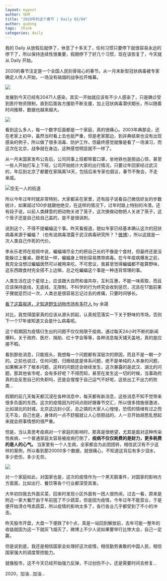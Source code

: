 ```yaml
---
layout: mypost
author: 咕咚
title: "2020年的这个春节 | Daily 02/04"
author: gudong
tags:  think
categories: daily
---
```


我的 Daily 从放假后就停了，休息了十多天了，任何习惯只要停下就很容易永远的停下了，所以保持连续性很重要，假期停下了好几个习惯，现在该恢复了，今天就从 Daily 开始。

2020的春节注定是一个全国人民刻骨铭心的春节。从一月末新型冠状病毒被专家确定人传人开始，一场没有硝烟的战争拉开帷幕。

![](https://cdn.jsdelivr.net/gh/maoruibin/assets/pic/2020/a64d-intiarp8028649.jpg)

发展到今天已经有20471人感染，其实一开始就应该有不少人感染了，只是确诊受到医疗物资限制，直到后面各方援助不断支援，加上冠状病毒潜伏期长，所以随着时间推移，数据也越来越大。


![](https://cdn.jsdelivr.net/gh/maoruibin/assets/pic/2020/1d329b1-6f3bacda-97-1700ec92848.jpg)

看到这么多人，每一个数字后面都是一个家庭，真的很痛心。2003年典那会，还在老家上初中，虽然当时看上去也挺严重，但是老家那边，到非典结束也没有出现感染的例子，所以做了很多消毒、防护工作，但最终感觉就像是看了一场演习，而这次在北京，战争就在身边，这种感觉明显就不一样了。

从一月末国家发布公告后，公司同事上班都带着口罩，坐地铁也是胆战心惊，甚至一些人开始打车上下班，公司开始统计大家的出行情况，只要过年回家经过武汉的，年后到北京了都要在家隔离14天，包括后来专家也倡议，春节不聚会，不走亲戚。

![空无一人的街道](https://cdn.jsdelivr.net/gh/maoruibin/assets/pic/2020/IMG_20200123_165243.jpg)

所以今年过年时就非常特别，大家都呆在家里，还有段子说看自己微信好友的步数统计，如果超过100步就跟他绝交，在这样的情况下，过年时路上特别的冷清。还有段子说，以前人类肆意的把动物关进了笼子，这次换做动物把人关进了笼子，这个笼子还是自己给自己盖的，是不是很讽刺。

说到这个，不得不提蝙蝠这个事。昨天看报道，貌似专家已经基本确认这次的冠状病毒来源于蝙蝠？（也有说病毒泄露于武汉病毒研究所？？[微博](https://m.weibo.cn/2369080114/4468257190664020)），所以这就是一次人类自己作死的代价。

李永乐老师在视频中说，蝙蝠竭尽全力的把自己长的不像是个食材，但最终还是没能躲过上餐桌。跟老鼠一样，蝙蝠身上特别容易携带病毒。在今年疫病爆发之前，我完全没想过蝙蝠居然可以被用来吃，不可思议，我甚至觉得蝙蝠都不能算野味，这东西跟食材完全搭不上边嘛，总之吃蝙蝠这个事是一种违背常理的事。

人类生活在这个星球上，应该跟大自然和谐共存，互利互惠，不能一味索取，而且应该保持底线，无底线，无限制，不科学的行为终究会收到惩罚，况且在17面前果子狸就惩罚过一次，人类总是很容易忘记过去的疼痛，只要时间够长。

[看了这篇报道，才知道野生动物市场有多吓人](https://mp.weixin.qq.com/s/jmJPuDkIPmDTvELPSIeCtg) by 余晟

对比，我觉得国家真的应该从源头抓起，认真规范落实一下关于野味的市场，否则下一个17年谁知道又会是什么病毒呢。

这个假期因为疫情衍生出的问题不仅仅局限于疫病，通过每天24小时不断的新闻爆料，关于政府、医疗、捐助、红十字会等等，各种消息每天铺天盖地，真的是应接不暇。

看到那些消息，只能摇头，我想每一个问题都有深层次的原因，而且不是一朝一夕的。之前也说过，任何问题，归根结底是体系问题，绝不是单纯的人本身的问题，如果解决不了根本问题，这样的问题还会继续发生，这次暴露的是武汉、湖北的问题，那其他省市呢，会有多好呢？不得而知，甚至在发生这一切的时候，当事政府真的会反思自己的失职吗，还是会惺惺于自己运气不好呢，这些出工不出力的败类…

假期的前几天每天都沉浸在各种消息中，每天都有新消息，这些消息不知不觉带来很多负面的东西。这次的疫情因为时间点刚好跟春节交汇，所以很多措施很激进，比如湖北的封城，北京这边封小区，总之搞的大家人心惶惶，恐慌的情绪有过之而无不及，自己也是，身体的一点不舒服就让人心惊胆战的，人一旦开始胡思乱想起来就会把事情想的很严重。

但是，当认真思考疫病对一个家庭的影响时，那真是很绝望，尤其是面对这种传染性疾病，一个普通家庭太容易被疫病打倒了，**疫病不仅仅耗费的是财力，更多耗费的是人的心气。** 当家里有一个人生病，全家都会为此团团转，相信武汉有不少这样的案例，所以看到那20000多个数据，就很痛心，不知道这背后有多少泪水，多少悲伤，多少无奈。

![](https://cdn.jsdelivr.net/gh/maoruibin/assets/pic/2020/1125508108_15801978289461n.jpg)

对一个家庭如此，对国家也是，这次的疫情作为一个黑天鹅事件，对国家的影响方方面面，比如出行、餐饮等各个行业都深受其害。

大年初四我去外面买菜，回来时发现小区外面有一团人很热闹，过去一看，原来是附近一家大餐厅由于年前囤了不少蔬菜，但是因为疫情，今年过年不能营业，于是便开始清仓甩卖蔬菜，所以疫情的影响太多了，各行各业几乎都受到了不小的冲击。

昨天股市开盘，大盘一下便跌了8个点，真是一站回到解放前，去年可能一整年的收益就因为这一下就灰飞烟灭了，微博上不少人说如果要举行比惨大会，自己一定赢。

但是说到底，我还是相信国家会处理好这次疫情，相信勤劳勇敢的中国人民，相信国家强大的调度管控能力。

就像股市，这不今天已经开始强力反弹，不过创伤不小，还是需要时间去修复…

2020，加油…加油…
